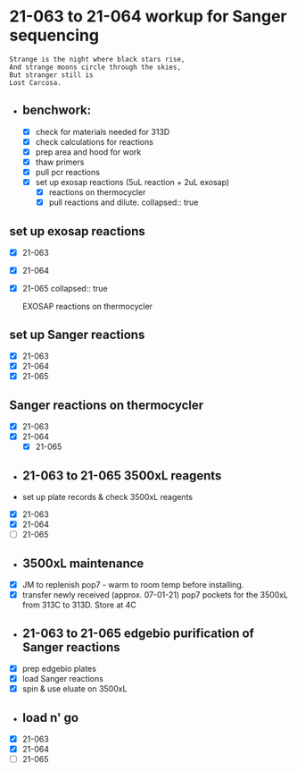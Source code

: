 # 21-063 to 21-064 workup for Sanger sequencing

``` ad-quote
Strange is the night where black stars rise,
And strange moons circle through the skies,
But stranger still is
Lost Carcosa.
```
- ## benchwork:
	- [x] check for materials needed for 313D
	- [x] check calculations for reactions
	- [x]  prep area and hood for work
	- [x]  thaw primers
	- [x]  pull pcr reactions
	- [x]  set up exosap reactions (5uL reaction + 2uL exosap)
		- [x]  reactions on thermocycler
		- [x]  pull reactions and dilute. 
		  collapsed:: true
## set up exosap reactions
- [x]  21-063
- [x] 21-064
- [x] 21-065
  collapsed:: true
  
  EXOSAP reactions on thermocycler
## set up Sanger reactions
- [x]  21-063
- [x] 21-064
- [x] 21-065
## Sanger reactions on thermocycler
- [x]  21-063
- [x] 21-064
	- [x] 21-065
- ## 21-063 to 21-065 3500xL reagents
- set up plate records & check 3500xL reagents
- [x]  21-063
- [x] 21-064
- [ ] 21-065
- ## 3500xL maintenance
- [x] JM to replenish pop7 - warm to room temp before installing.
- [x] transfer newly received (approx. 07-01-21) pop7 pockets for the 3500xL from 313C to 313D. Store at 4C
- ## 21-063 to 21-065 edgebio purification of Sanger reactions
- [x]  prep edgebio plates
- [x]  load Sanger reactions
- [x]  spin & use eluate on 3500xL
- ## load n' go
- [x]  21-063
- [x] 21-064
- [ ] 21-065